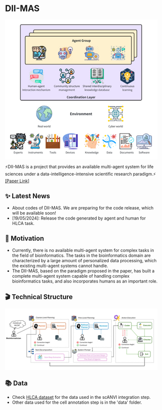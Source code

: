 # DII-MAS

<div align=center>
<img src="assets/mas.png" width = "540" alt="mas" align=center />
</div>

⚡DII-MAS is a project that provides an available multi-agent system for life sciences under a data-intelligence-intensive scientific research paradigm.⚡ [[Paper Link]]()

## ✨ Latest News
- About codes of DII-MAS. We are preparing for the code release, which will be available soon!
- [19/05/2024]: Release the code generated by agent and human for HLCA task.

## 🤔 Motivation
- Currently, there is no available multi-agent system for complex tasks in the field of bioinformatics. The tasks in the bioinformatics domain are characterized by a large amount of personalized data processing, which the existing multi-agent systems cannot handle.
- The DII-MAS, based on the paradigm proposed in the paper, has built a complete multi-agent system capable of handling complex bioinformatics tasks, and also incorporates humans as an important role.

## 🎬 Technical Structure

<div align=center>
<img src="assets/tech.jpg" width = "780" alt="mas" align=center />
</div>

## 📚 Data
- Check [HLCA dataset](https://zenodo.org/records/11210015) for the data used in the scANVI integration step.
- Other data used for the cell annotation step is in the 'data' folder.

